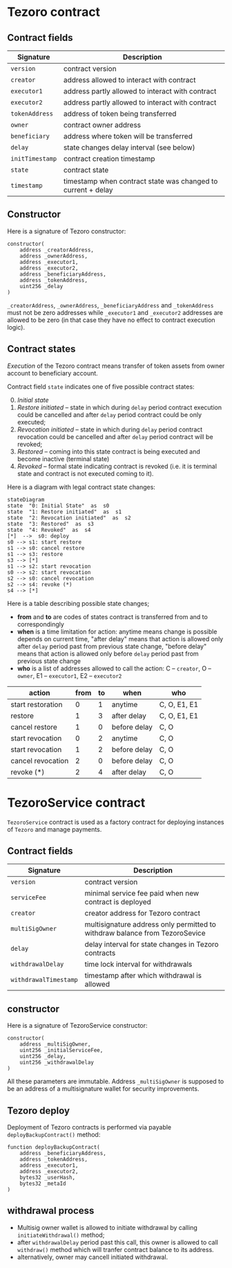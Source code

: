 # Tezoro contract

## Contract fields 
| Signature | Description |
|--|--|
| `version` | contract version  |
|`creator` | address allowed to interact with contract |
|`executor1`| address partly allowed to interact with contract |
|`executor2`| address partly allowed to interact with contract |
|`tokenAddress`| address of token being transferred |
|`owner`| contract owner address |
|`beneficiary`| address where token will be transferred |
|`delay`| state changes delay interval (see below) |
|`initTimestamp`| contract creation timestamp |
|`state`| contract state |
|`timestamp`|timestamp when contract state was changed to current + delay|

## Constructor
Here is a signature of Tezoro constructor:
```solidity
constructor(
	address _creatorAddress,
	address _ownerAddress,
	address _executor1,
	address _executor2,
	address _beneficiaryAddress,
	address _tokenAddress,
	uint256 _delay
)
```
`_creatorAddress`, `_ownerAddress`, `_beneficiaryAddress` and `_tokenAddress` must not be zero addresses while `_executor1` and `_executor2` addresses are allowed to be zero (in that case they have no effect to contract execution logic). 

## Contract states
*Execution* of the Tezoro contract means transfer of token assets from owner account to beneficiary account. 

Contract field `state` indicates one of five possible contract states:

0. *Initial state* 
1. *Restore initiated* – state in which during `delay` period contract execution could be cancelled and after `delay` period contract could be only executed;
2. *Revocation initiated* – state in which during `delay` period contract revocation could be cancelled and after `delay` period contract will be revoked;
3. *Restored* – coming into this state contract is being executed and become inactive (terminal state)
4. *Revoked* – formal state indicating contract is revoked (i.e. it is terminal state and contract is not executed coming to it). 

Here is a diagram with legal contract state changes:
```mermaid
stateDiagram  
state  "0: Initial State"  as  s0
state  "1: Restore initiated"  as  s1
state  "2: Revocation initiated"  as  s2
state  "3: Restored"  as  s3
state  "4: Revoked"  as  s4
[*]  -->  s0: deploy
s0 --> s1: start restore
s1 --> s0: cancel restore
s1 --> s3: restore 
s3 --> [*]
s1 --> s2: start revocation
s0 --> s2: start revocation 
s2 --> s0: cancel revocation
s2 --> s4: revoke (*)
s4 --> [*]
```

Here is a table describing possible state changes; 

 - **from** and **to** are codes of states contract is transferred from and to correspondingly
 - **when** is a time limitation for action: anytime means change is possible depends on current time, "after delay" means that action is allowed only after `delay` period past from previous state change, "before delay" means that action is allowed only before `delay` period past from previous state change
 - **who** is a list of addresses allowed to call the action: C – `creator`, O – `owner`, E1 – `executor1`, E2 – `executor2`

|action|from| to |when|who|
|--|--|--|--|--|
|start restoration |0|1|anytime|C, O, E1, E1|
|restore|1|3| after delay | C, O, E1, E1 |
|cancel restore| 1 | 0 | before delay | C, O 
|start revocation| 0 | 2 | anytime | C, O
|start revocation| 1 | 2 | before delay | C, O
|cancel revocation| 2 | 0 | before delay | C, O
|revoke (*)| 2 | 4 | after delay | C, O



# TezoroService contract
`TezoroService` contract is used as a factory contract for deploying instances of `Tezoro` and manage payments. 

## Contract fields 
| Signature | Description |
|--|--|
| `version` | contract version  |
|`serviceFee` |minimal service fee paid when new contract is deployed |
|`creator`| creator address for Tezoro contract |
|`multiSigOwner`|multisignature address only permitted to withdraw balance from TezoroSevice |
|`delay`| delay interval for state changes in Tezoro contracts |
|`withdrawalDelay`|time lock interval for withdrawals|
|`withdrawalTimestamp`| timestamp after which withdrawal is allowed |

## constructor
Here is a signature of TezoroService constructor:
```solidity
constructor(
	address _multiSigOwner,
	uint256 _initialServiceFee,
	uint256 _delay,
	uint256 _withdrawalDelay
)
```
All these parameters are immutable. Address `_multiSigOwner` is supposed to be an address of a multisignature wallet for security improvements. 
## Tezoro deploy
Deployment of Tezoro contracts is performed via payable `deployBackupContract()` method:
```solidity
function deployBackupContract(
	address _beneficiaryAddress,
	address _tokenAddress,
	address _executor1,
	address _executor2,
	bytes32 _userHash,
	bytes32 _metaId
)
```
## withdrawal process

- Multisig owner wallet is allowed to initiate withdrawal by calling `initiateWithdrawal()` method;
- after `withdrawalDelay` period past this call, this owner is allowed to call `withdraw()` method which will tranfer contract balance to its address.
- alternatively, owner may cancell initiated withdrawal.
